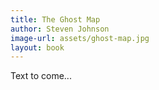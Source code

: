 ```yaml
---
title: The Ghost Map
author: Steven Johnson
image-url: assets/ghost-map.jpg
layout: book
---
```



Text to come...